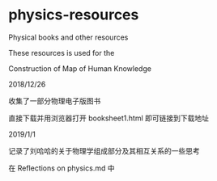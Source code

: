# physics-resources

Physical books and other resources

These resources is used for the 

Construction of Map of Human Knowledge


2018/12/26

收集了一部分物理电子版图书

直接下载并用浏览器打开 booksheet1.html 即可链接到下载地址


2019/1/1

记录了刘哈哈的关于物理学组成部分及其相互关系的一些思考

在 Reflections on physics.md 中
